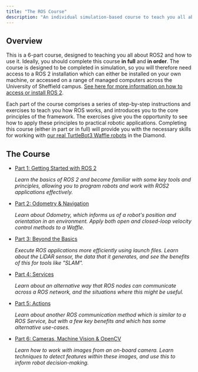 ```yaml
---
title: "The ROS Course"
description: "An individual simulation-based course to teach you all about ROS 2"
--- 
```


## Overview

This is a 6-part course, designed to teaching you all about ROS2 and how to use it. Ideally, you should complete this course **in full** and **in order**. The course is designed to be completed in simulation, so you will therefore need access to a ROS 2 installation which can either be installed on your own machine, or accessed on a range of managed computers across the University of Sheffield campus. [See here for more information on how to access or install ROS 2](../software/README.md).

Each part of the course comprises a series of step-by-step instructions and exercises to teach you how ROS works, and introduces you to the core principles of the framework. The exercises give you the opportunity to see how to apply these principles to practical robotic applications. Completing this course (either in part or in full) will provide you with the necessary skills for working with [our real TurtleBot3 Waffle robots](../../waffles/README.md) in the Diamond.  

## The Course

* [Part 1: Getting Started with ROS 2](./part1.md)

    *Learn the basics of ROS 2 and become familiar with some key tools and principles, allowing you to program robots and work with ROS2 applications effectively.*

* [Part 2: Odometry & Navigation](./part2.md)

    *Learn about Odometry, which informs us of a robot's position and orientation in an environment. Apply both open and closed-loop velocity control methods to a Waffle.*

* [Part 3: Beyond the Basics](./part3.md)

    *Execute ROS applications more efficiently using launch files. Learn about the LiDAR sensor, the data that it generates, and see the benefits of this for tools like "SLAM".*

* [Part 4: Services](./part4.md)

    *Learn about an alternative way that ROS nodes can communicate across a ROS network, and the situations where this might be useful.*

* [Part 5: Actions](./part5.md)

    *Learn about another ROS communication method which is similar to a ROS Service, but with a few key benefits and which has some alternative use-cases.*

* [Part 6: Cameras, Machine Vision & OpenCV](./part6.md)

    *Learn how to work with images from an on-board camera. Learn techniques to detect features within these images, and use this to inform robot decision-making.*
